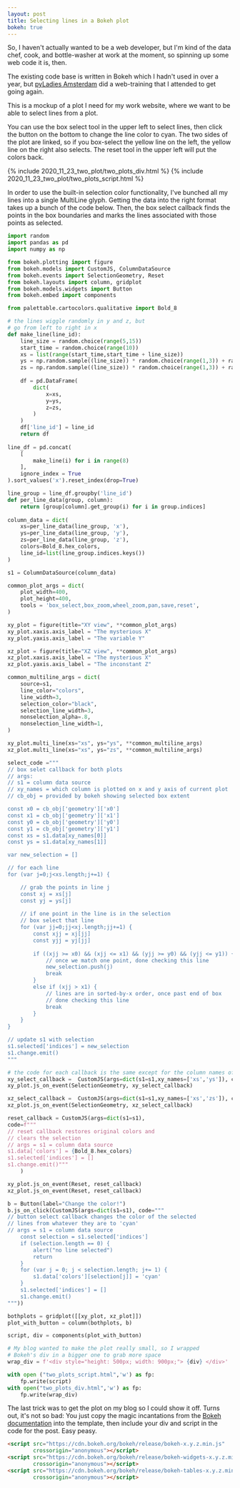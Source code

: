 ```yaml
---
layout: post
title: Selecting lines in a Bokeh plot
bokeh: true
---
```


So, I haven't actually wanted to be a web developer, but 
I'm kind of the data chef, cook, and bottle-washer at work at the 
moment, so spinning up some web code it is, then. 

The existing code base is written in Bokeh which I hadn't used
in over a year, 
but [pyLadies Amsterdam](https://github.com/pyladiesams/Bokeh-visualisation-beginner-aug2020) 
did a web-training
that I attended to get going again.

This is a mockup of a plot I need for my work website, where
we want to be able to select lines from a plot.


You can use the box select tool in the upper left to select lines, then 
click the button on the bottom to change the line color to cyan.
The two sides of the plot are linked, so if you box-select
the yellow line on the left, the yellow line on the right
also selects.
The reset tool in the upper left will put the colors back.

{% include 2020_11_23_two_plot/two_plots_div.html  %}
{% include 2020_11_23_two_plot/two_plots_script.html  %}

In order to use the built-in selection color functionality,
I've bunched all my lines into a single MultiLine glyph.
Getting the data into the right format takes up a bunch of the code
below.
Then, the box select callback finds the points in the box
boundaries and marks the lines associated with those points as selected.


```python
import random
import pandas as pd
import numpy as np

from bokeh.plotting import figure
from bokeh.models import CustomJS, ColumnDataSource
from bokeh.events import SelectionGeometry, Reset
from bokeh.layouts import column, gridplot
from bokeh.models.widgets import Button
from bokeh.embed import components

from palettable.cartocolors.qualitative import Bold_8

# the lines wiggle randomly in y and z, but
# go from left to right in x
def make_line(line_id):
    line_size = random.choice(range(5,15))
    start_time = random.choice(range(10))
    xs = list(range(start_time,start_time + line_size))
    ys = np.random.sample((line_size)) * random.choice(range(1,3)) + random.choice(range(3))
    zs = np.random.sample((line_size)) * random.choice(range(1,3)) + random.choice(range(3))
    
    df = pd.DataFrame(
        dict(
            x=xs,
            y=ys,
            z=zs,
        )
    )
    df['line_id'] = line_id
    return df
    
line_df = pd.concat(
    [
        make_line(i) for i in range(8)
    ],
    ignore_index = True
).sort_values('x').reset_index(drop=True)

line_group = line_df.groupby('line_id')
def per_line_data(group, column):
    return [group[column].get_group(i) for i in group.indices]
    
column_data = dict(
    xs=per_line_data(line_group, 'x'),
    ys=per_line_data(line_group, 'y'),
    zs=per_line_data(line_group, 'z'),
    colors=Bold_8.hex_colors, 
    line_id=list(line_group.indices.keys())
)

s1 = ColumnDataSource(column_data)

common_plot_args = dict(
    plot_width=400, 
    plot_height=400, 
    tools = 'box_select,box_zoom,wheel_zoom,pan,save,reset',
)

xy_plot = figure(title="XY view", **common_plot_args)
xy_plot.xaxis.axis_label = "The mysterious X"
xy_plot.yaxis.axis_label = "The variable Y"

xz_plot = figure(title="XZ view", **common_plot_args)
xz_plot.xaxis.axis_label = "The mysterious X"
xz_plot.yaxis.axis_label = "The inconstant Z"

common_multiline_args = dict(
    source=s1, 
    line_color="colors", 
    line_width=3,
    selection_color="black",
    selection_line_width=3,
    nonselection_alpha=.8,
    nonselection_line_width=1,
)

xy_plot.multi_line(xs="xs", ys="ys", **common_multiline_args)
xz_plot.multi_line(xs="xs", ys="zs", **common_multiline_args)

select_code ="""
// box selet callback for both plots
// args:
// s1 = column data source
// xy_names = which column is plotted on x and y axis of current plot
// cb_obj = provided by bokeh showing selected box extent

const x0 = cb_obj['geometry']['x0']
const x1 = cb_obj['geometry']['x1']
const y0 = cb_obj['geometry']['y0']
const y1 = cb_obj['geometry']['y1']
const xs = s1.data[xy_names[0]]
const ys = s1.data[xy_names[1]]

var new_selection = []

// for each line
for (var j=0;j<xs.length;j+=1) {

    // grab the points in line j
    const xj = xs[j]
    const yj = ys[j]
    
    // if one point in the line is in the selection
    // box select that line
    for (var jj=0;jj<xj.length;jj+=1) {
        const xjj = xj[jj]
        const yjj = yj[jj]
    
        if ((xjj >= x0) && (xjj <= x1) && (yjj >= y0) && (yjj <= y1)) {
            // once we match one point, done checking this line
            new_selection.push(j)
            break 
        }
        else if (xjj > x1) {
            // lines are in sorted-by-x order, once past end of box
            // done checking this line
            break
        }
    }
}

// update s1 with selection
s1.selected['indices'] = new_selection
s1.change.emit()
"""

# the code for each callback is the same except for the column names of the data
xy_select_callback =  CustomJS(args=dict(s1=s1,xy_names=['xs','ys']), code=select_code)
xy_plot.js_on_event(SelectionGeometry, xy_select_callback)

xz_select_callback =  CustomJS(args=dict(s1=s1,xy_names=['xs','zs']), code=select_code)
xz_plot.js_on_event(SelectionGeometry, xz_select_callback)

reset_callback = CustomJS(args=dict(s1=s1), 
code=f"""
// reset callback restores original colors and 
// clears the selection
// args = s1 = column data source
s1.data['colors'] = {Bold_8.hex_colors}
s1.selected['indices'] = []
s1.change.emit()"""
    )

xy_plot.js_on_event(Reset, reset_callback)
xz_plot.js_on_event(Reset, reset_callback)

b = Button(label="Change the color!")
b.js_on_click(CustomJS(args=dict(s1=s1), code="""
// button select callback changes the color of the selected
// lines from whatever they are to 'cyan'
// args = s1 = column data source
    const selection = s1.selected['indices']
    if (selection.length == 0) {
        alert("no line selected")
        return
    }
    for (var j = 0; j < selection.length; j+= 1) {
        s1.data['colors'][selection[j]] = 'cyan'
    }
    s1.selected['indices'] = []
    s1.change.emit()
"""))

bothplots = gridplot([[xy_plot, xz_plot]])
plot_with_button = column(bothplots, b)

script, div = components(plot_with_button)

# My blog wanted to make the plot really small, so I wrapped
# Bokeh's div in a bigger one to grab more space
wrap_div = f'<div style="height: 500px; width: 900px;"> {div} </div>'

with open ("two_plots_script.html",'w') as fp:
    fp.write(script)
with open("two_plots_div.html",'w') as fp:
    fp.write(wrap_div)
```


The last trick was to get the plot on my blog so I could show it off.
Turns out, it's not so bad: You just copy the magic incantations from
the [Bokeh documentation](https://docs.bokeh.org/en/latest/docs/user_guide/embed.html#userguide-embed-standalone)
into the template, then include your div and script in the code for the post.
Easy peasy.

```html
<script src="https://cdn.bokeh.org/bokeh/release/bokeh-x.y.z.min.js"
        crossorigin="anonymous"></script>
<script src="https://cdn.bokeh.org/bokeh/release/bokeh-widgets-x.y.z.min.js"
        crossorigin="anonymous"></script>
<script src="https://cdn.bokeh.org/bokeh/release/bokeh-tables-x.y.z.min.js"
        crossorigin="anonymous"></script>
```
